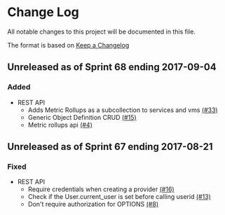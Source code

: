 # Change Log

All notable changes to this project will be documented in this file.

The format is based on [Keep a Changelog](http://keepachangelog.com/en/1.0.0/)

## Unreleased as of Sprint 68 ending 2017-09-04

### Added
- REST API
  - Adds Metric Rollups as a subcollection to services and vms [(#33)](https://github.com/ManageIQ/manageiq-api/pull/33)
  - Generic Object Definition CRUD [(#15)](https://github.com/ManageIQ/manageiq-api/pull/15)
  - Metric rollups api [(#4)](https://github.com/ManageIQ/manageiq-api/pull/4)

## Unreleased as of Sprint 67 ending 2017-08-21

### Fixed
- REST API
  - Require credentials when creating a provider [(#16)](https://github.com/ManageIQ/manageiq-api/pull/16)
  - Check if the User.current_user is set before calling userid [(#13)](https://github.com/ManageIQ/manageiq-api/pull/13)
  - Don't require authorization for OPTIONS [(#8)](https://github.com/ManageIQ/manageiq-api/pull/8)
